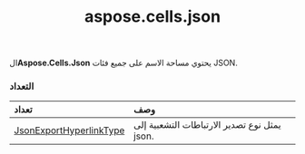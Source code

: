 ﻿---
title: aspose.cells.json
second_title: Aspose.Cells for Python via .NET API المراجع
description:
type: docs
weight: 10
url: /ar/python-net/aspose.cells.json/
is_root: false
---
 ال**Aspose.Cells.Json** يحتوي مساحة الاسم على جميع فئات JSON.

###  التعداد
|تعداد| وصف|
| :- | :- |
| [JsonExportHyperlinkType](/cells/ar/python-net/aspose.cells.json/jsonexporthyperlinktype) | يمثل نوع تصدير الارتباطات التشعبية إلى json.|


